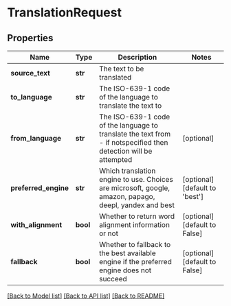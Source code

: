 # TranslationRequest

## Properties
Name | Type | Description | Notes
------------ | ------------- | ------------- | -------------
**source_text** | **str** | The text to be translated | 
**to_language** | **str** | The ISO-639-1 code of the language to translate the text to | 
**from_language** | **str** | The ISO-639-1 code of the language to translate the text from - if notspecified then detection will be attempted | [optional] 
**preferred_engine** | **str** | Which translation engine to use. Choices are microsoft, google, amazon, papago, deepl, yandex and best | [optional] [default to 'best']
**with_alignment** | **bool** | Whether to return word alignment information or not | [optional] [default to False]
**fallback** | **bool** | Whether to fallback to the best available engine if the preferred engine does not succeed | [optional] [default to False]

[[Back to Model list]](../README.md#documentation-for-models) [[Back to API list]](../README.md#documentation-for-api-endpoints) [[Back to README]](../README.md)


